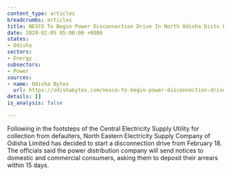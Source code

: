 ```yaml
---
content_type: articles
breadcrumbs: articles
title: NESCO To Begin Power Disconnection Drive In North Odisha Dists From Feb 18
date: 2020-02-05 05:00:00 +0000
states:
- Odisha
sectors:
- Energy
subsectors:
- Power
sources:
- name: Odisha Bytes
  url: https://odishabytes.com/nesco-to-begin-power-disconnection-drive-in-north-odisha-dists-from-feb-18/
details: []
is_analysis: false

---
```

Following in the footsteps of the Central Electricity Supply Utility for collection from defaulters, North Eastern Electricity Supply Company of Odisha Limited has decided to start a disconnection drive from February 18. The officials said the power distribution company will send notices to domestic and commercial consumers, asking them to deposit their arrears within 15 days.